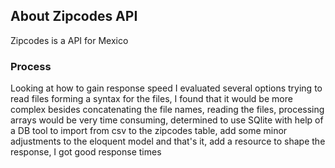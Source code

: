 ## About Zipcodes API

Zipcodes is a API for Mexico


### Process

Looking at how to gain response speed I evaluated several options trying to read files forming a syntax for the files, I found that it would be more complex besides concatenating the file names, reading the files, processing arrays would be very time consuming, determined to use SQlite with help of a DB tool to import from csv to the zipcodes table, add some minor adjustments to the eloquent model and that's it, add a resource to shape the response, I got good response times
